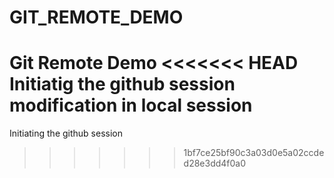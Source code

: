 # GIT_REMOTE_DEMO
Git Remote Demo
<<<<<<< HEAD
Initiatig the github session
modification in local session
=======
Initiating the github session
>>>>>>> 1bf7ce25bf90c3a03d0e5a02ccded28e3dd4f0a0
